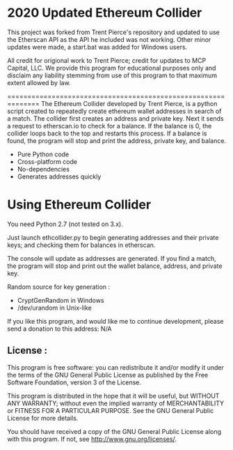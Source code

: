 2020 Updated Ethereum Collider 
==============================================================

This project was forked from Trent Pierce's repository and updated to use the Etherscan API as the API he included was not working. Other minor updates were made, a start.bat was added for Windows users.

All credit for origional work to Trent Pierce; credit for updates to MCP Capital, LLC. We provide this program for educational purposes only and disclaim any liability stemming from use of this program to that maximum extent allowed by law.

==============================================================
The Ethereum Collider developed by Trent Pierce, is a python script created to repeatedly create ethereum wallet addresses in search of a match.
The collider first creates an address and private key. Next it sends a request to etherscan.io to check for a balance. 
If the balance is 0, the collider loops back to the top and restarts this process. If a balance is found, the program 
will stop and print the address, private key, and balance.

* Pure Python code
* Cross-platform code
* No-dependencies
* Generates addresses quickly


Using Ethereum Collider
===============================================================

You need Python 2.7 (not tested on 3.x).

Just launch ethcollider.py to begin generating addresses and their private keys; and checking them for balances in etherscan.

The console will update as addresses are generated. If you find a match, the program will stop and print out
the wallet balance, address, and private key.


Random source for key generation :

* CryptGenRandom in Windows
* /dev/urandom   in Unix-like


If you like this program, and would like me to continue development, please send a donation to this address:
N/A

License :
----------
This program is free software: you can redistribute it and/or modify
it under the terms of the GNU General Public License as published by
the Free Software Foundation, version 3 of the License.

This program is distributed in the hope that it will be useful,
but WITHOUT ANY WARRANTY; without even the implied warranty of
MERCHANTABILITY or FITNESS FOR A PARTICULAR PURPOSE.  See the
GNU General Public License for more details.

You should have received a copy of the GNU General Public License
along with this program.  If not, see <http://www.gnu.org/licenses/>.
